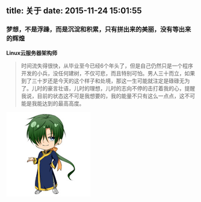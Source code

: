 title: 关于
date: 2015-11-24 15:01:55
---

### 梦想，不是浮躁，而是沉淀和积累，只有拼出来的美丽，没有等出来的辉煌 #

**Linux云服务器架构师**

> 时间流失得很快，从毕业至今已经6个年头了，但是自己仍然只是一个程序开发的小兵，没任何建树，不仅可悲，而且特别可怕。男人三十而立，如果到了三十岁还是今天的这个样子和处境，那这一生可能就注定是碌碌无为了。儿时的豪言壮语，儿时的理想，儿时的志向不停的击打着我的心，提醒我说，目前的状态这不可是我想要的，我的能量不只有这么一点点，这不可能是我能达到的最高高度。

![Yuriseus](./Yuriseus.jpeg)

